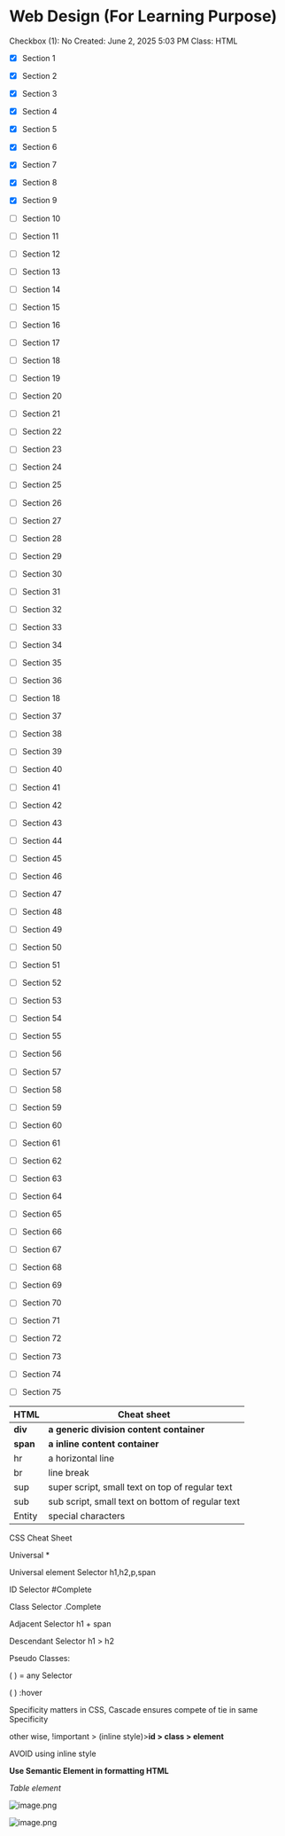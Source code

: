 # Web Design (For Learning Purpose)

Checkbox (1): No
Created: June 2, 2025 5:03 PM
Class: HTML

- [x]  Section 1
- [x]  Section 2
- [x]  Section 3
- [x]  Section 4
- [x]  Section 5
- [x]  Section 6
- [x]  Section 7
- [x]  Section 8
- [x]  Section 9
- [ ]  Section 10
- [ ]  Section 11
- [ ]  Section 12
- [ ]  Section 13
- [ ]  Section 14
- [ ]  Section 15
- [ ]  Section 16
- [ ]  Section 17
- [ ]  Section 18
- [ ]  Section 19

- [ ]  Section 20
- [ ]  Section 21
- [ ]  Section 22
- [ ]  Section 23
- [ ]  Section 24
- [ ]  Section 25
- [ ]  Section 26
- [ ]  Section 27
- [ ]  Section 28
- [ ]  Section 29
- [ ]  Section 30
- [ ]  Section 31
- [ ]  Section 32
- [ ]  Section 33
- [ ]  Section 34
- [ ]  Section 35
- [ ]  Section 36
- [ ]  Section 18
- [ ]  Section 37

- [ ]  Section 38
- [ ]  Section 39
- [ ]  Section 40
- [ ]  Section 41
- [ ]  Section 42
- [ ]  Section 43
- [ ]  Section 44
- [ ]  Section 45
- [ ]  Section 46
- [ ]  Section 47
- [ ]  Section 48
- [ ]  Section 49
- [ ]  Section 50
- [ ]  Section 51
- [ ]  Section 52
- [ ]  Section 53
- [ ]  Section 54
- [ ]  Section 55
- [ ]  Section 56

- [ ]  Section 57
- [ ]  Section 58
- [ ]  Section 59
- [ ]  Section 60
- [ ]  Section 61
- [ ]  Section 62
- [ ]  Section 63
- [ ]  Section 64
- [ ]  Section 65
- [ ]  Section 66
- [ ]  Section 67
- [ ]  Section 68
- [ ]  Section 69
- [ ]  Section 70
- [ ]  Section 71
- [ ]  Section 72
- [ ]  Section 73
- [ ]  Section 74
- [ ]  Section 75

| **HTML** | **Cheat sheet** |
| --- | --- |
| **div** | **a generic division content container** |
| **span** | **a inline content container** |
| hr | a horizontal line |
| br | line break |
| sup | super script, small text on top of regular text |
| sub | sub script, small text on bottom of regular text |
| Entity | special characters |

CSS Cheat Sheet

Universal *

Universal element Selector h1,h2,p,span

ID Selector #Complete

Class Selector .Complete

Adjacent Selector h1 + span

Descendant Selector h1 > h2

Pseudo Classes:

( ) = any Selector

( ) :hover

Specificity matters in CSS, Cascade ensures compete of tie in same Specificity

other wise, !important > (inline style)>**id > class > element**

AVOID using inline style

**Use Semantic Element in formatting HTML**

*Table element*

![image.png](image.png)

![image.png](image%201.png)